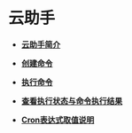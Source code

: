 # 云助手<a name="ZH-CN_TOPIC_0138971306"></a>

-   **[云助手简介](云助手简介.md)**  

-   **[创建命令](创建命令.md)**  

-   **[执行命令](执行命令.md)**  

-   **[查看执行状态与命令执行结果](查看执行状态与命令执行结果.md)**  

-   **[Cron表达式取值说明](Cron表达式取值说明.md)**  


